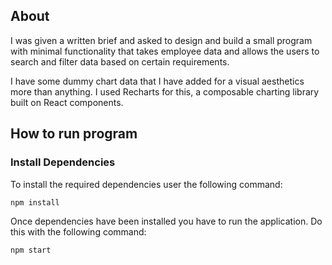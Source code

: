 ## About
I was given a written brief and asked to design and build a small program with minimal functionality that takes employee data and allows the users to search and filter data based on certain requirements. 

I have some dummy chart data that I have added for a visual aesthetics more than anything. I used Recharts for this, a composable charting library built on React components.

## How to run program

### Install Dependencies

To install the required dependencies user the following command:

`npm install`

Once dependencies have been installed you have to run the application. Do this with the following command:

`npm start`
